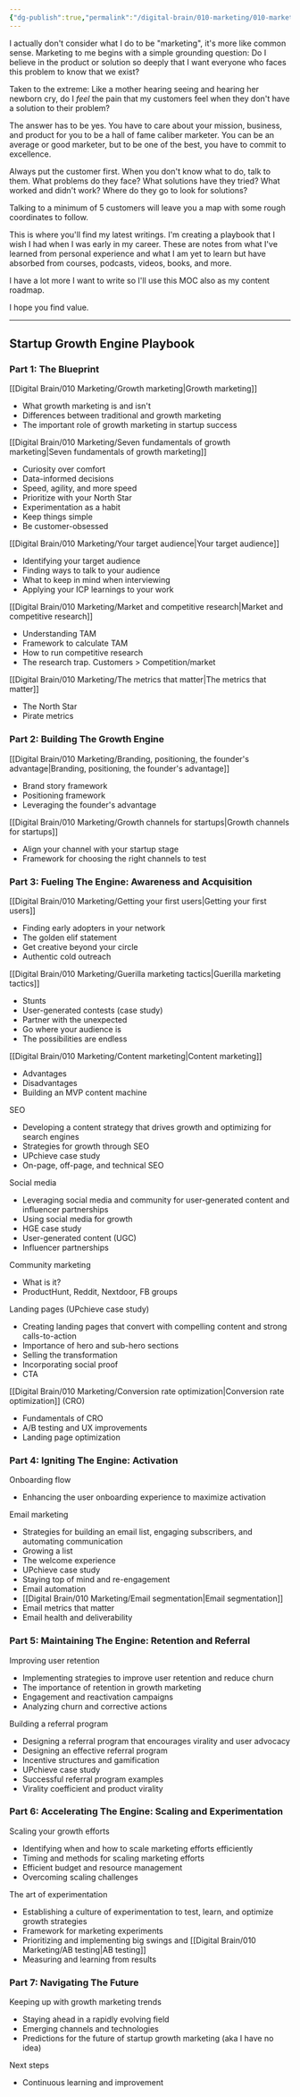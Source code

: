 ```yaml
---
{"dg-publish":true,"permalink":"/digital-brain/010-marketing/010-marketing-moc/"}
---
```


I actually don't consider what I do to be "marketing", it's more like common sense. Marketing to me begins with a simple grounding question: Do I believe in the product or solution so deeply that I want everyone who faces this problem to know that we exist?

Taken to the extreme: Like a mother hearing seeing and hearing her newborn cry, do I *feel* the pain that my customers feel when they don't have a solution to their problem?

The answer has to be yes. You have to care about your mission, business, and product for you to be a hall of fame caliber marketer. You can be an average or good marketer, but to be one of the best, you have to commit to excellence.

Always put the customer first. When you don't know what to do, talk to them. What problems do they face? What solutions have they tried? What worked and didn't work? Where do they go to look for solutions? 

Talking to a minimum of 5 customers will leave you a map with some rough coordinates to follow.

This is where you'll find my latest writings. I'm creating a playbook that I wish I had when I was early in my career.  These are notes from what I've learned from personal experience and what I am yet to learn but have absorbed from courses, podcasts, videos, books, and more. 

I have a lot more I want to write so I'll use this MOC also as my content roadmap.

I hope you find value.

---
## Startup Growth Engine Playbook
### Part 1: The Blueprint

[[Digital Brain/010 Marketing/Growth marketing\|Growth marketing]]
- What growth marketing is and isn't
- Differences between traditional and growth marketing
- The important role of growth marketing in startup success

[[Digital Brain/010 Marketing/Seven fundamentals of growth marketing\|Seven fundamentals of growth marketing]]
- Curiosity over comfort
- Data-informed decisions
- Speed, agility, and more speed
- Prioritize with your North Star
- Experimentation as a habit
- Keep things simple
- Be customer-obsessed

[[Digital Brain/010 Marketing/Your target audience\|Your target audience]]
- Identifying your target audience
- Finding ways to talk to your audience
- What to keep in mind when interviewing
- Applying your ICP learnings to your work

[[Digital Brain/010 Marketing/Market and competitive research\|Market and competitive research]]
- Understanding TAM
- Framework to calculate TAM
- How to run competitive research
- The research trap. Customers > Competition/market

[[Digital Brain/010 Marketing/The metrics that matter\|The metrics that matter]]
- The North Star
- Pirate metrics
### Part 2: Building The Growth Engine

[[Digital Brain/010 Marketing/Branding, positioning, the founder's advantage\|Branding, positioning, the founder's advantage]]
- Brand story framework
- Positioning framework
- Leveraging the founder's advantage

[[Digital Brain/010 Marketing/Growth channels for startups\|Growth channels for startups]]
- Align your channel with your startup stage
- Framework for choosing the right channels to test
### Part 3: Fueling The Engine: Awareness and Acquisition

[[Digital Brain/010 Marketing/Getting your first users\|Getting your first users]]
- Finding early adopters in your network
- The golden elif statement
- Get creative beyond your circle
- Authentic cold outreach

[[Digital Brain/010 Marketing/Guerilla marketing tactics\|Guerilla marketing tactics]]
- Stunts
- User-generated contests (case study)
- Partner with the unexpected
- Go where your audience is
- The possibilities are endless

[[Digital Brain/010 Marketing/Content marketing\|Content marketing]]
- Advantages
- Disadvantages
- Building an MVP content machine

SEO 
- Developing a content strategy that drives growth and optimizing for search engines
- Strategies for growth through SEO
- UPchieve case study
- On-page, off-page, and technical SEO

Social media 
- Leveraging social media and community for user-generated content and influencer partnerships
- Using social media for growth
- HGE case study
- User-generated content (UGC)
- Influencer partnerships

Community marketing
- What is it?
- ProductHunt, Reddit, Nextdoor, FB groups

Landing pages (UPchieve case study)
- Creating landing pages that convert with compelling content and strong calls-to-action
- Importance of hero and sub-hero sections
- Selling the transformation
- Incorporating social proof
- CTA

[[Digital Brain/010 Marketing/Conversion rate optimization\|Conversion rate optimization]] (CRO)
- Fundamentals of CRO
- A/B testing and UX improvements
- Landing page optimization

### Part 4: Igniting The Engine: Activation

Onboarding flow
- Enhancing the user onboarding experience to maximize activation

Email marketing
- Strategies for building an email list, engaging subscribers, and automating communication
- Growing a list 
- The welcome experience
- UPchieve case study
- Staying top of mind and re-engagement
- Email automation
- [[Digital Brain/010 Marketing/Email segmentation\|Email segmentation]]
- Email metrics that matter
- Email health and deliverability

### Part 5: Maintaining The Engine: Retention and Referral

Improving user retention
- Implementing strategies to improve user retention and reduce churn
- The importance of retention in growth marketing
- Engagement and reactivation campaigns
- Analyzing churn and corrective actions

Building a referral program
- Designing a referral program that encourages virality and user advocacy
- Designing an effective referral program
- Incentive structures and gamification
- UPchieve case study
- Successful referral program examples
- Virality coefficient and product virality

### Part 6: Accelerating The Engine: Scaling and Experimentation

Scaling your growth efforts
- Identifying when and how to scale marketing efforts efficiently
- Timing and methods for scaling marketing efforts
- Efficient budget and resource management
- Overcoming scaling challenges

The art of experimentation
- Establishing a culture of experimentation to test, learn, and optimize growth strategies
- Framework for marketing experiments
- Prioritizing and implementing big swings and [[Digital Brain/010 Marketing/AB testing\|AB testing]]
- Measuring and learning from results

### Part 7: Navigating The Future

Keeping up with growth marketing trends
- Staying ahead in a rapidly evolving field
- Emerging channels and technologies
- Predictions for the future of startup growth marketing (aka I have no idea)

Next steps
- Continuous learning and improvement